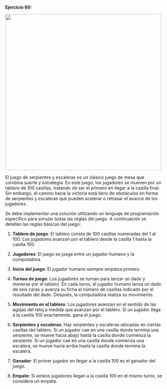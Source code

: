 **Ejercicio 60:**


[<img src="https://www.thermmark.co.uk/wp-content/uploads/2017/01/TMG003-100LF-Snakes-Ladders-1-100-Large-Full-Solid.png" width="500px">](https://www.thermmark.co.uk/wp-content/uploads/2017/01/TMG003-100LF-Snakes-Ladders-1-100-Large-Full-Solid.png)

El juego de serpientes y escaleras es un clásico juego de mesa que combina suerte y estrategia. En este juego, los jugadores se mueven por un tablero de 100 casillas, tratando de ser el primero en llegar a la casilla final. Sin embargo, el camino hacia la victoria está lleno de obstáculos en forma de serpientes y escaleras que pueden acelerar o retrasar el avance de los jugadores.

Se debe implementar una solución utilizando un lenguaje de programación específico para simular todas las reglas del juego. A continuación se detallan las reglas básicas del juego:

1. **Tablero de juego**: El tablero consta de 100 casillas numeradas del 1 al 100. Los jugadores avanzan por el tablero desde la casilla 1 hasta la casilla 100.

2. **Jugadores**: El juego se juega entre un jugador humano y la computadora.

3. **Inicio del juego**: El jugador humano siempre empieza primero.

4. **Turnos de juego**: Los jugadores se turnan para lanzar un dado y moverse por el tablero. En cada turno, el jugador humano lanza un dado de seis caras y avanza su ficha el número de casillas indicado por el resultado del dado. Después, la computadora realiza su movimiento.

5. **Movimiento en el tablero**: Los jugadores avanzan en el sentido de las agujas del reloj a medida que avanzan por el tablero. Si un jugador llega a la casilla 100 exactamente, gana el juego.

6. **Serpientes y escaleras**: Hay serpientes y escaleras ubicadas en ciertas casillas del tablero. Si un jugador cae en una casilla donde termina una serpiente, se mueve hacia abajo hasta la casilla donde comienza la serpiente. Si un jugador cae en una casilla donde comienza una escalera, se mueve hacia arriba hasta la casilla donde termina la escalera.

7. **Ganador**: El primer jugador en llegar a la casilla 100 es el ganador del juego.

8. **Empate**: Si ambos jugadores llegan a la casilla 100 en el mismo turno, se considera un empate.
